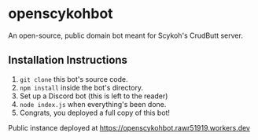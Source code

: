 # openscykohbot

An open-source, public domain bot meant for Scykoh's CrudButt server.

## Installation Instructions

1. `git clone` this bot's source code.
2. `npm install` inside the bot's directory.
3. Set up a Discord bot (this is left to the reader)
4. `node index.js` when everything's been done.
5. Congrats, you deployed a full copy of this bot!

Public instance deployed at <https://openscykohbot.rawr51919.workers.dev>
